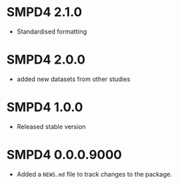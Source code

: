 # SMPD4 2.1.0

* Standardised formatting

# SMPD4 2.0.0

* added new datasets from other studies

# SMPD4 1.0.0

* Released stable version

# SMPD4 0.0.0.9000

* Added a `NEWS.md` file to track changes to the package.

